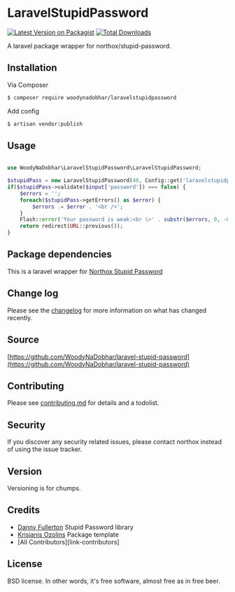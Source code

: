 # LaravelStupidPassword

[![Latest Version on Packagist][ico-version]][link-packagist]
[![Total Downloads][ico-downloads]][link-downloads]

A laravel package wrapper for northox/stupid-password.

## Installation

Via Composer

``` bash
$ composer require woodynadobhar/laravelstupidpassword
```
Add config

``` bash
$ artisan vendor:publish
```

## Usage

```php

use WoodyNaDobhar\LaravelStupidPassword\LaravelStupidPassword;

$stupidPass = new LaravelStupidPassword(40, Config::get('laravelstupidpassword.environmentals'), null, null, config('laravelstupidpassword.options'));
if($stupidPass->validate($input['password']) === false) {
	$errors = '';
	foreach($stupidPass->getErrors() as $error) {
		$errors .= $error . '<br />';
	}
	Flash::error('Your password is weak:<br \>' . substr($errors, 0, -6));
	return redirect(URL::previous());
}
```

## Package dependencies

This is a laravel wrapper for [Northox Stupid Password](https://github.com/northox/stupid-password)

## Change log

Please see the [changelog](changelog.md) for more information on what has changed recently.

## Source

[https://github.com/WoodyNaDobhar/laravel-stupid-password](https://github.com/WoodyNaDobhar/laravel-stupid-password)

## Contributing

Please see [contributing.md](contributing.md) for details and a todolist.

## Security

If you discover any security related issues, please contact northox instead of using the issue tracker.

## Version

Versioning is for chumps.

## Credits

- [Danny Fullerton](https://github.com/northox) Stupid Password library
- [Krisjanis Ozolins](https://github.com/woodynadobhar) Package template
- [All Contributors][link-contributors]

## License

BSD license. In other words, it's free software, almost free as in free beer.

[ico-version]: https://img.shields.io/packagist/v/woodynadobhar/laravelstupidpassword.svg?style=flat-square
[ico-downloads]: https://img.shields.io/packagist/dt/woodynadobhar/laravelstupidpassword.svg?style=flat-square

[link-packagist]: https://packagist.org/packages/woodynadobhar/laravel-stupid-password
[link-downloads]: https://packagist.org/packages/woodynadobhar/laravel-stupid-password
